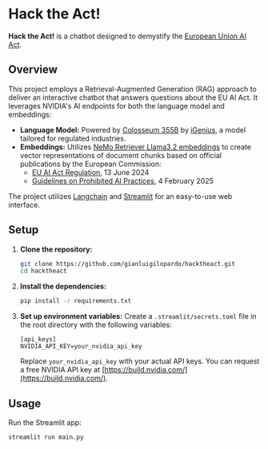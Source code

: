 # Hack the Act!
**Hack the Act!** is a chatbot designed to demystify the [European Union AI Act](https://eur-lex.europa.eu/legal-content/EN/TXT/PDF/?uri=OJ:L_202401689).

## Overview
This project employs a Retrieval-Augmented Generation (RAG) approach to deliver an interactive chatbot that answers questions about the EU AI Act. It leverages NVIDIA's AI endpoints for both the language model and embeddings:

- **Language Model:** Powered by [Colosseum 355B](https://build.nvidia.com/igenius/colosseum_355b_instruct_16k) by [iGenius](https://www.igenius.ai/), a model tailored for regulated industries.
- **Embeddings:** Utilizes [NeMo Retriever Llama3.2 embeddings](https://build.nvidia.com/nvidia/llama-3_2-nv-embedqa-1b-v2?snippet_tab=langchain) to create vector representations of document chunks based on official publications by the European Commission:
  - [EU AI Act Regulation](https://eur-lex.europa.eu/eli/reg/2024/1689/oj/eng), 13 June 2024
  - [Guidelines on Prohibited AI Practices](https://digital-strategy.ec.europa.eu/en/library/commission-publishes-guidelines-prohibited-artificial-intelligence-ai-practices-defined-ai-act), 4 February 2025

The project utilizes [Langchain](https://www.langchain.com/) and [Streamlit](https://streamlit.io/) for an easy-to-use web interface.

## Setup
1.  **Clone the repository:**
    ```bash
    git clone https://github.com/gianluigilopardo/hacktheact.git
    cd hacktheact
    ```
2.  **Install the dependencies:**
    ```bash
    pip install -r requirements.txt
    ```
3.  **Set up environment variables:**
    Create a `.streamlit/secrets.toml` file in the root directory with the following variables:
    ```
    [api_keys]
    NVIDIA_API_KEY=your_nvidia_api_key
    ```
    Replace `your_nvidia_api_key` with your actual API keys. You can request a free NVIDIA API key at [https://build.nvidia.com/](https://build.nvidia.com/).

## Usage
Run the Streamlit app:
```
streamlit run main.py
```
